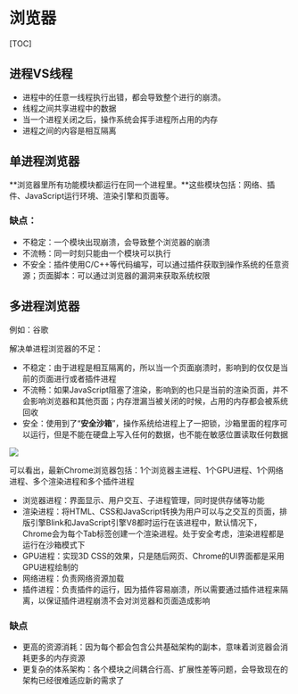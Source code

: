 # 浏览器

[TOC]

## 进程VS线程

- 进程中的任意一线程执行出错，都会导致整个进行的崩溃。
- 线程之间共享进程中的数据
- 当一个进程关闭之后，操作系统会挥手进程所占用的内存
- 进程之间的内容是相互隔离

## 单进程浏览器

**浏览器里所有功能模块都运行在同一个进程里。**这些模块包括：网络、插件、JavaScript运行环境、渲染引擎和页面等。

### 缺点：

- 不稳定：一个模块出现崩溃，会导致整个浏览器的崩溃
- 不流畅：同一时刻只能由一个模块可以执行
- 不安全：插件使用C/C++等代码编写，可以通过插件获取到操作系统的任意资源；页面脚本：可以通过浏览器的漏洞来获取系统权限

## 多进程浏览器

例如：谷歌

解决单进程浏览器的不足：

- 不稳定：由于进程是相互隔离的，所以当一个页面崩溃时，影响到的仅仅是当前的页面进行或者插件进程
- 不流畅：如果JavaScript阻塞了渲染，影响到的也只是当前的渲染页面，并不会影响浏览器和其他页面；内存泄漏当被关闭的时候，占用的内存都会被系统回收
- 安全：使用到了“**安全沙箱**”，操作系统给进程上了一把锁，沙箱里面的程序可以运行，但是不能在硬盘上写入任何的数据，也不能在敏感位置读取任何数据

![](I:\myFuture\桌面资料\面试\学习图片\Chrome进程架构图.png)

可以看出，最新Chrome浏览器包括：1个浏览器主进程、1个GPU进程、1个网络进程、多个渲染进程和多个插件进程

- 浏览器进程：界面显示、用户交互、子进程管理，同时提供存储等功能
- 渲染进程：将HTML、CSS和JavaScript转换为用户可以与之交互的页面，排版引擎Blink和JavaScript引擎V8都时运行在该进程中，默认情况下，Chrome会为每个Tab标签创建一个渲染进程。处于安全考虑，渲染进程都是运行在沙箱模式下
- GPU进程：实现3D CSS的效果，只是随后网页、Chrome的UI界面都是采用GPU进程绘制的
- 网络进程：负责网络资源加载
- 插件进程：负责插件的运行，因为插件容易崩溃，所以需要通过插件进程来隔离，以保证插件进程崩溃不会对浏览器和页面造成影响

### 缺点

- 更高的资源消耗：因为每个都会包含公共基础架构的副本，意味着浏览器会消耗更多的内存资源
- 更复杂的体系架构：各个模块之间耦合行高、扩展性差等问题，会导致现在的架构已经很难适应新的需求了

